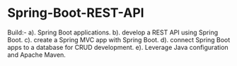 # Spring-Boot-REST-API
Build:- 
a). Spring Boot applications.
b). develop a REST API using Spring Boot.
c). create a Spring MVC app with Spring Boot.
d). connect Spring Boot apps to a database for CRUD development.
e). Leverage Java configuration and Apache Maven.

